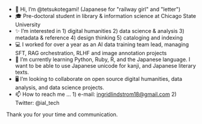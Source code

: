 - 🏣  Hi, I’m @tetsukotegami! (Japanese for "railway girl" and "letter")
- 🎓  Pre-doctoral student in library & information science at Chicago State University
- ✨  I’m interested in 1) digital humanities 2) data science & analysis 3) metadata & reference  4) design thinking 5) cataloging and indexing
- 💻  I worked for over a year as an AI data training team lead, managing SFT, RAG orchestration, RLHF and image annotation projects
- 🌱  I’m currently learning Python, Ruby, R, and the Japanese language. I want to be able to use Japanese unicode for kanji, and Japanese literary texts. 
- 🖥️  I’m looking to collaborate on open source digital humanities, data analysis, and data science projects. 
- 📫  How to reach me ... 1) e-mail: ingridlindstrom18@gmail.com 2) Twitter: @ial_tech 

Thank you for your time and communication. 

<!---
tetsukotegami/tetsukotegami is a ✨ special ✨ repository because its `README.md` (this file) appears on your GitHub profile.
You can click the Preview link to take a look at your changes.
--->

